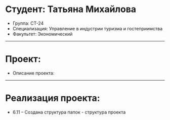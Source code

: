 # Студент: Татьяна Михайлова
- Группа: СТ-24
- Специализация: Управление в индустрии туризма и гостеприимства
- Факультет: Экономический
---
# Проект: 
- Описание проекта:
---
# Реализация проекта:
- 6.11 – Создана структура папок - структура проекта
